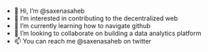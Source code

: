 - 👋 Hi, I’m @saxenasaheb
- 👀 I’m interested in contributing to the decentralized web
- 🌱 I’m currently learning how to navigate github
- 💞️ I’m looking to collaborate on building a data analytics platform 
- 📫 You can reach me @saxenasaheb on twitter

<!---
saxenasaheb/saxenasaheb is a ✨ special ✨ repository because its `README.md` (this file) appears on your GitHub profile.
You can click the Preview link to take a look at your changes.
--->
